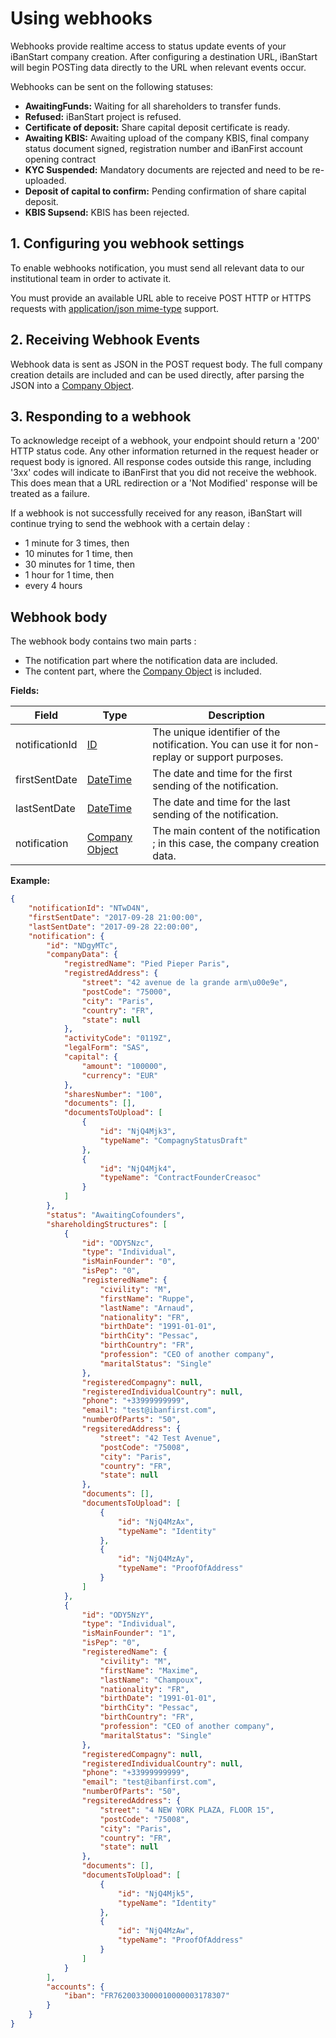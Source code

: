 # Using webhooks #

Webhooks provide realtime access to status update events of your iBanStart company creation. After configuring a destination URL, iBanStart will begin POSTing data directly to the URL when relevant events occur.

Webhooks can be sent on the following statuses:

* **AwaitingFunds:** Waiting for all shareholders to transfer funds.
* **Refused:** iBanStart project is refused.
* **Certificate of deposit:** Share capital deposit certificate is ready.
* **Awaiting KBIS:** Awaiting upload of the company KBIS, final company status document signed, registration number and iBanFirst account opening contract
* **KYC Suspended:** Mandatory documents are rejected and need to be re-uploaded.
* **Deposit of capital to confirm:** Pending confirmation of share capital deposit.
* **KBIS Supsend:** KBIS has been rejected.

## 1. Configuring you webhook settings ##

To enable webhooks notification, you must send all relevant data to our institutional team in order to activate it.

You must provide an available URL able to receive POST HTTP or HTTPS requests with [application/json mime-type](https://en.wikipedia.org/wiki/JSON#MIME_type) support.

## 2. Receiving Webhook Events ##

Webhook data is sent as JSON in the POST request body. The full company creation details are included and can be used directly, after parsing the JSON into a [Company Object](../services/API_compagny_creation.md#company_object).

## 3. Responding to a webhook ##

To acknowledge receipt of a webhook, your endpoint should return a '200' HTTP status code. Any other information returned in the request header or request body is ignored. All response codes outside this range, including '3xx' codes will indicate to iBanFirst that you did not receive the webhook. This does mean that a URL redirection or a 'Not Modified' response will be treated as a failure.

If a webhook is not successfully received for any reason, iBanStart will continue trying to send the webhook with a certain delay :

* 1 minute for 3 times, then
* 10 minutes for 1 time, then 
* 30 minutes for 1 time, then 
* 1 hour for 1 time, then 
* every 4 hours

## Webhook body

The webhook body contains two main parts :

* The notification part where the notification data are included.
* The content part, where the [Company Object](../services/API_compagny_creation.md#company_object) is included.

**Fields:**

| Field | Type | Description |
|-------|------|-------------|
| notificationId | [ID](../conventions/formattingConventions.md#type_id) | The unique identifier of the notification. You can use it for non-replay or support purposes. |
| firstSentDate | [DateTime](../conventions/formattingConventions.md#type_datetime) | The date and time for the first sending of the notification. |
| lastSentDate | [DateTime](../conventions/formattingConventions.md#type_datetime) | The date and time for the last sending of the notification. |
| notification | [Company Object](../services/API_compagny_creation.md#company_object) | The main content of the notification ; in this case, the company creation data. |

**Example:** 
```json
{
	"notificationId": "NTwD4N",
	"firstSentDate": "2017-09-28 21:00:00",
	"lastSentDate": "2017-09-28 22:00:00",
	"notification": {
	    "id": "NDgyMTc",
	    "companyData": {
	        "registredName": "Pied Pieper Paris",
	        "registredAddress": {
	            "street": "42 avenue de la grande arm\u00e9e",
	            "postCode": "75000",
	            "city": "Paris",
	            "country": "FR",
	            "state": null
	        },
	        "activityCode": "0119Z",
	        "legalForm": "SAS",
	        "capital": {
	            "amount": "100000",
	            "currency": "EUR"
	        },
	        "sharesNumber": "100",
	        "documents": [],
	        "documentsToUpload": [
	            {
	                "id": "NjQ4Mjk3",
	                "typeName": "CompagnyStatusDraft"
	            },
	            {
	                "id": "NjQ4Mjk4",
	                "typeName": "ContractFounderCreasoc"
	            }
	        ]
	    },
	    "status": "AwaitingCofounders",
	    "shareholdingStructures": [
	        {
	            "id": "ODY5Nzc",
	            "type": "Individual",
	            "isMainFounder": "0",
	            "isPep": "0",
	            "registeredName": {
	                "civility": "M",
	                "firstName": "Ruppe",
	                "lastName": "Arnaud",
	                "nationality": "FR",
	                "birthDate": "1991-01-01",
	                "birthCity": "Pessac",
	                "birthCountry": "FR",
	                "profession": "CEO of another company",
	                "maritalStatus": "Single"
	            },
	            "registeredCompagny": null,
	            "registeredIndividualCountry": null,
	            "phone": "+33999999999",
	            "email": "test@ibanfirst.com",
	            "numberOfParts": "50",
	            "regsiteredAddress": {
	                "street": "42 Test Avenue",
	                "postCode": "75008",
	                "city": "Paris",
	                "country": "FR",
	                "state": null
	            },
	            "documents": [],
	            "documentsToUpload": [
	                {
	                    "id": "NjQ4MzAx",
	                    "typeName": "Identity"
	                },
	                {
	                    "id": "NjQ4MzAy",
	                    "typeName": "ProofOfAddress"
	                }
	            ]
	        },
	        {
	            "id": "ODY5NzY",
	            "type": "Individual",
	            "isMainFounder": "1",
	            "isPep": "0",
	            "registeredName": {
	                "civility": "M",
	                "firstName": "Maxime",
	                "lastName": "Champoux",
	                "nationality": "FR",
	                "birthDate": "1991-01-01",
	                "birthCity": "Pessac",
	                "birthCountry": "FR",
	                "profession": "CEO of another company",
	                "maritalStatus": "Single"
	            },
	            "registeredCompagny": null,
	            "registeredIndividualCountry": null,
	            "phone": "+33999999999",
	            "email": "test@ibanfirst.com",
	            "numberOfParts": "50",
	            "regsiteredAddress": {
	                "street": "4 NEW YORK PLAZA, FLOOR 15",
	                "postCode": "75008",
	                "city": "Paris",
	                "country": "FR",
	                "state": null
	            },
	            "documents": [],
	            "documentsToUpload": [
	                {
	                    "id": "NjQ4Mjk5",
	                    "typeName": "Identity"
	                },
	                {
	                    "id": "NjQ4MzAw",
	                    "typeName": "ProofOfAddress"
	                }
	            ]
	        }
	    ],
	    "accounts": {
	        "iban": "FR7620033000010000003178307"
	    }
	}	
}
```
